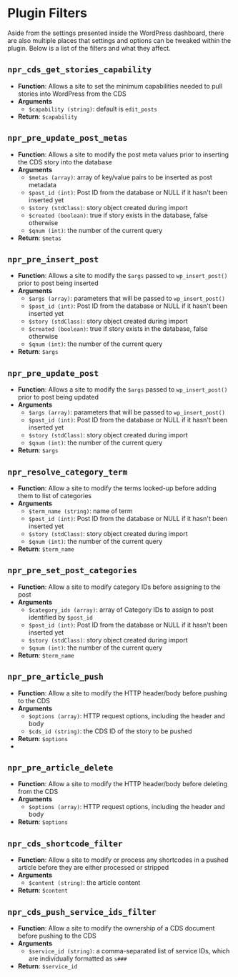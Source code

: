 # Plugin Filters

Aside from the settings presented inside the WordPress dashboard, there are also multiple places that settings and options can be tweaked within the plugin. Below is a list of the filters and what they affect.

## `npr_cds_get_stories_capability`
* **Function**: Allows a site to set the minimum capabilities needed to pull stories into WordPress from the CDS
* **Arguments**
  * `$capability (string)`: default is `edit_posts`
* **Return**: `$capability`

## `npr_pre_update_post_metas`
* **Function**: Allows a site to modify the post meta values prior to inserting the CDS story into the database
* **Arguments**
  * `$metas (array)`: array of key/value pairs to be inserted as post metadata
  * `$post_id (int)`: Post ID from the database or NULL if it hasn't been inserted yet
  * `$story (stdClass)`: story object created during import
  * `$created (boolean)`: true if story exists in the database, false otherwise
  * `$qnum (int)`: the number of the current query
* **Return**: `$metas`

## `npr_pre_insert_post`
* **Function**: Allows a site to modify the `$args` passed to `wp_insert_post()` prior to post being inserted
* **Arguments**
    * `$args (array)`: parameters that will be passed to `wp_insert_post()` 
    * `$post_id (int)`: Post ID from the database or NULL if it hasn't been inserted yet
    * `$story (stdClass)`: story object created during import
    * `$created (boolean)`: true if story exists in the database, false otherwise
    * `$qnum (int)`: the number of the current query
* **Return**: `$args`

## `npr_pre_update_post`
* **Function**: Allows a site to modify the `$args` passed to `wp_insert_post()` prior to post being updated
* **Arguments**
    * `$args (array)`: parameters that will be passed to `wp_insert_post()`
    * `$post_id (int)`: Post ID from the database or NULL if it hasn't been inserted yet
    * `$story (stdClass)`: story object created during import
    * `$qnum (int)`: the number of the current query
* **Return**: `$args`

## `npr_resolve_category_term`
* **Function**: Allow a site to modify the terms looked-up before adding them to list of categories
* **Arguments**
    * `$term_name (string)`: name of term
    * `$post_id (int)`: Post ID from the database or NULL if it hasn't been inserted yet
    * `$story (stdClass)`: story object created during import
    * `$qnum (int)`: the number of the current query
* **Return**: `$term_name`

## `npr_pre_set_post_categories`
* **Function**: Allow a site to modify category IDs before assigning to the post
* **Arguments**
    * `$category_ids (array)`: array of Category IDs to assign to post identified by `$post_id`
    * `$post_id (int)`: Post ID from the database or NULL if it hasn't been inserted yet
    * `$story (stdClass)`: story object created during import
    * `$qnum (int)`: the number of the current query
* **Return**: `$term_name`

## `npr_pre_article_push`
* **Function**: Allow a site to modify the HTTP header/body before pushing to the CDS
* **Arguments**
  * `$options (array)`: HTTP request options, including the header and body
  * `$cds_id (string)`: the CDS ID of the story to be pushed
* **Return**: `$options`
* 
## `npr_pre_article_delete`
* **Function**: Allow a site to modify the HTTP header/body before deleting from the CDS
* **Arguments**
  * `$options (array)`: HTTP request options, including the header and body
* **Return**: `$options`

## `npr_cds_shortcode_filter`
* **Function**: Allow a site to modify or process any shortcodes in a pushed article before they are either processed or stripped
* **Arguments**
  * `$content (string)`: the article content
* **Return**: `$content`

## `npr_cds_push_service_ids_filter`
* **Function**: Allow a site to modify the ownership of a CDS document before pushing to the CDS 
* **Arguments**
  * `$service_id (string)`: a comma-separated list of service IDs, which are individually formatted as `s###`
* **Return**: `$service_id`